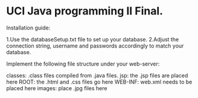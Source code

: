 # UCI Java programming II Final. 

Installation guide: 

1.Use the databaseSetup.txt file to set up your database. 
2.Adjust the connection string, username and passwords accordingly to match your database. 


Implement the following file structure under your web-server:

classes: .class files compiled from .java files.
jsp: the .jsp files are placed here
ROOT: the .html and .css files go here
WEB-INF: web.xml needs to be placed here
images: place .jpg files here

